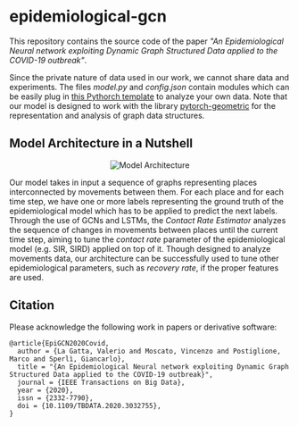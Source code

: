 # epidemiological-gcn

This repository contains the source code of the paper *"An Epidemiological Neural network exploiting Dynamic Graph Structured Data applied to the COVID-19 outbreak"*. 

Since the private nature of data used in our work, we cannot share data and experiments. The files *model.py* and *config.json* contain modules which can be easily plug in [this Pythorch template](https://github.com/victoresque/pytorch-template) to analyze your own data. Note that our model is designed to work with the library [pytorch-geometric](https://github.com/rusty1s/pytorch_geometric) for the representation and analysis of graph data structures.

## Model Architecture in a Nutshell
<p align="center">
  <img src="https://i.ibb.co/HYmMzbj/highlevelarch.png" alt="Model Architecture"/>
</p>

Our model takes in input a sequence of graphs representing places interconnected by movements between them. For each place and for each time step, we have one or more labels representing the ground truth of the epidemiological model which has to be applied to predict the next labels. Through the use of GCNs and LSTMs, the *Contact Rate Estimator* analyzes the sequence of changes in movements between places until the current time step, aiming to tune the *contact rate* parameter of the epidemiological model (e.g. SIR, SIRD) applied on top of it. Though designed to analyze movements data, our architecture can be successfully used to tune other epidemiological parameters, such as *recovery rate*, if the proper features are used.

## Citation 
Please acknowledge the following work in papers or derivative software:

    @article{EpiGCN2020Covid,
      author = {La Gatta, Valerio and Moscato, Vincenzo and Postiglione, Marco and Sperlì, Giancarlo},
      title = "{An Epidemiological Neural network exploiting Dynamic Graph Structured Data applied to the COVID-19 outbreak}",
      journal = {IEEE Transactions on Big Data},
      year = {2020},
      issn = {2332-7790},
      doi = {10.1109/TBDATA.2020.3032755},
    }
